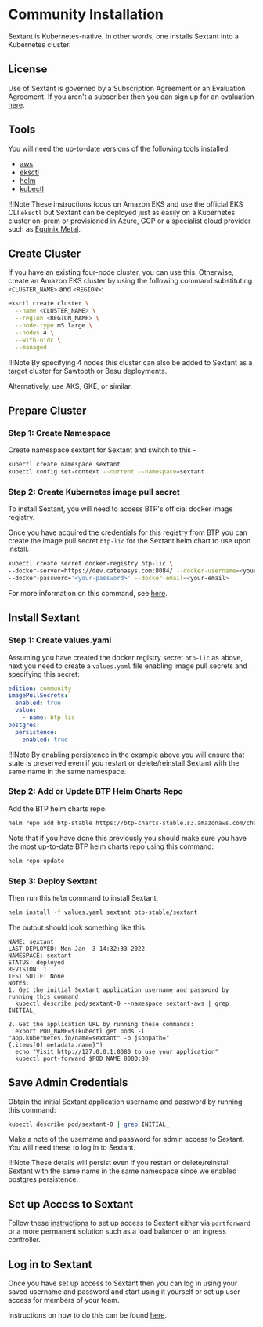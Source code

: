 # Community Installation

Sextant is Kubernetes-native. In other words, one installs Sextant into a
Kubernetes cluster.

## License

Use of Sextant is governed by a Subscription Agreement or an
Evaluation Agreement. If you aren't a subscriber then you can sign up for an
evaluation [here](https://www.blockchaintp.com/sextant/evaluation).

## Tools

You will need the up-to-date versions of the following tools installed:

* [aws](https://docs.aws.amazon.com/cli/latest/userguide/getting-started-install.html)
* [eksctl](https://eksctl.io/introduction/#installation)
* [helm](https://helm.sh/docs/intro/install/)
* [kubectl](https://kubernetes.io/docs/tasks/tools/#kubectl)

!!!Note
    These instructions focus on Amazon EKS and use the official EKS CLI `eksctl`
    but Sextant can be deployed just as easily on a Kubernetes cluster on-prem
    or provisioned in Azure, GCP or a specialist cloud provider such as
    [Equinix Metal](https://docs.blockchaintp.com/projects/cookbooks/en/latest/equinix/).

## Create Cluster

If you have an existing four-node cluster, you can use this. Otherwise, create
an Amazon EKS cluster by using the following command substituting
`<CLUSTER_NAME>` and `<REGION>`:

```bash
eksctl create cluster \
  --name <CLUSTER_NAME> \
  --region <REGION_NAME> \
  --node-type m5.large \
  --nodes 4 \
  --with-oidc \
  --managed
```

!!!Note
    By specifying 4 nodes this cluster can also be added to Sextant as
    a target cluster for Sawtooth or Besu deployments.

Alternatively, use AKS, GKE, or similar.

## Prepare Cluster

### Step 1: Create Namespace

Create namespace sextant for Sextant and switch to this -

```bash
kubectl create namespace sextant
kubectl config set-context --current --namespace=sextant
```

### Step 2: Create Kubernetes image pull secret

To install Sextant, you will need to access BTP's official docker image
registry.

Once you have acquired the credentials for this registry from BTP
you can create the image pull secret `btp-lic` for the Sextant
helm chart to use upon install.

```bash
kubectl create secret docker-registry btp-lic \
--docker-server=https://dev.catenasys.com:8084/ --docker-username=<your-name> \
--docker-password='<your-password>' --docker-email=<your-email>
```

For more information on this command, see [here](https://kubernetes.io/docs/tasks/configure-pod-container/pull-image-private-registry/#create-a-secret-by-providing-credentials-on-the-command-line).

## Install Sextant

### Step 1: Create values.yaml

Assuming you have created the docker registry secret `btp-lic` as above, next
you need to create a `values.yaml` file enabling image pull secrets and
specifying this secret:

```yaml
edition: community
imagePullSecrets:
  enabled: true
  value:
    - name: btp-lic
postgres:
  persistence:
    enabled: true
```

!!!Note
    By enabling persistence in the example above you will ensure that
    state is preserved even if you restart or delete/reinstall Sextant
    with the same name in the same namespace.

### Step 2: Add or Update BTP Helm Charts Repo

Add the BTP helm charts repo:

```bash
helm repo add btp-stable https://btp-charts-stable.s3.amazonaws.com/charts/
```

Note that if you have done this previously you should make sure you have the
most up-to-date BTP helm charts repo using this command:

```bash
helm repo update
```

### Step 3: Deploy Sextant

Then run this `helm` command to install Sextant:

```bash
helm install -f values.yaml sextant btp-stable/sextant
```

The output should look something like this:

```text
NAME: sextant
LAST DEPLOYED: Mon Jan  3 14:32:33 2022
NAMESPACE: sextant
STATUS: deployed
REVISION: 1
TEST SUITE: None
NOTES:
1. Get the initial Sextant application username and password by running this command
  kubectl describe pod/sextant-0 --namespace sextant-aws | grep INITIAL_

2. Get the application URL by running these commands:
  export POD_NAME=$(kubectl get pods -l "app.kubernetes.io/name=sextant" -o jsonpath="{.items[0].metadata.name}")
  echo "Visit http://127.0.0.1:8080 to use your application"
  kubectl port-forward $POD_NAME 8080:80
```

## Save Admin Credentials

Obtain the initial Sextant application username and password by running this
command:

```bash
kubectl describe pod/sextant-0 | grep INITIAL_
```

Make a note of the username and password for admin access to Sextant. You will
need these to log in to Sextant.

!!!Note
   These details will persist even if you restart or delete/reinstall Sextant
   with the same name in the same namespace since we enabled postgres
   persistence.

## Set up Access to Sextant

Follow these [instructions](access.md) to set up access to Sextant either via
`portforward` or a more permanent solution such as a load balancer or an
ingress controller.

## Log in to Sextant

Once you have set up access to Sextant then you can log in using your saved
username and password and start using it yourself or set up user access for
members of your team.

Instructions on how to do this can be found [here](../overview.md).
